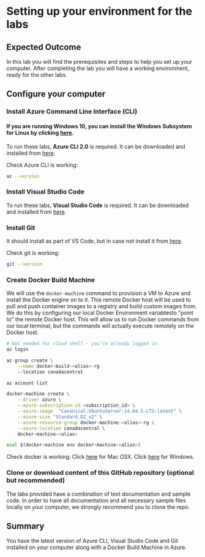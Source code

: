 ﻿# Setting up your environment for the labs

## Expected Outcome
In this lab you will find the prerequisites and steps to help you set up your computer. After completing the lab you will have a working environment, ready for the other labs.

## Configure your computer

### Install Azure Command Line Interface (CLI)
#### If you are running Windows 10, you can install the Windows Subsystem for Linux by clicking [here](https://msdn.microsoft.com/en-us/commandline/wsl/install_guide).

To run these labs, **Azure CLI 2.0** is required. It can be downloaded and installed from [here](https://docs.microsoft.com/en-us/cli/azure/install-azure-cli?view=azure-cli-latest).

Check Azure CLI is working:
```bash
az --version
```

### Install Visual Studio Code

To run these labs, **Visual Studio Code** is required. It can be downloaded and installed from [here](https://code.visualstudio.com).

### Install Git

It should install as part of VS Code, but in case not install it from [here](https://git-scm.com).

Check git is working:
```bash
git --version
```

### Create Docker Build Machine

We will use the ```docker-machine``` command to provision a VM to Azure and install the Docker engine on to it.  This remote Docker host will be used to pull and push container images to a registry and build custom images from.  We do this by configuring our local Docker Environment variablesto "point to" the remote Docker host.  This will allow us to run Docker commands from our local terminal, but the commands will actually execute remotely on the Docker host.

```bash
# Not needed for cloud shell - you're already logged in.
az login

az group create \
    --name docker-build-<alias>-rg
    --location canadacentral

az account list

docker-machine create \
    --driver azure \
    --azure-subscription-id <subscription_id> \
    --azure-image  "Canonical:UbuntuServer:14.04.5-LTS:latest" \
    --azure-size "Standard_D2_v2" \
    --azure-resource-group docker-machine-<alias>-rg \
    --azure-location canadacentral \
    docker-machine-<alias>

eval $(docker-machine env docker-machine-<alias>)
```

Check docker is working: Click [here](https://docs.docker.com/docker-for-mac/) for Mac OSX. Click [here](https://docs.docker.com/docker-for-windows/) for Windows.

### Clone or download content of this GitHub repository (optional but recommended)

The labs provided have a combination of text documentation and sample code. In order to have all documentation and all necessary sample files locally on your computer, we strongly recommend you to clone the repo.

## Summary

You have the latest version of Azure CLI, Visual Studio Code and Git installed on your computer along with a Docker Build Machine in Azure.
